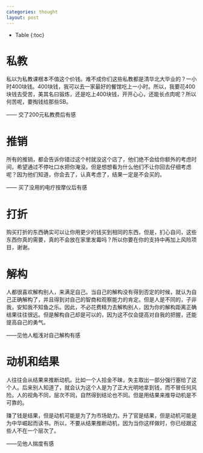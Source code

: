 ```yaml
---
categories: thought
layout: post
---
```


- Table
{:toc}
# 私教

私以为私教课根本不值这个价钱。难不成你们这些私教都是清华北大毕业的？一小时400块钱。400块钱，我可以去一家最好的餐馆吃上一小时。所以，我要花400块钱去受苦，美其名曰锻炼，还是吃上400块钱，开开心心，还能长点肉呢？所以何苦呢，要掏钱给那些SB。



—— 交了200元私教费后有感

# 推销

所有的推销，都会告诉你错过这个村就没这个店了，他们绝不会给你额外的考虑时间，希望通过不停吐口水把你淹没。但是想想看为什么他们不让你回去仔细考虑呢？因为他们知道，你会去了，认真考虑了，结果一定是不会买的。



—— 买了没用的电疗按摩仪后有感

# 打折

购买打折的东西确实可以让你用更少的钱买到相同的东西，但是，扪心自问，这些东西你真的需要，真的不会放在家里发霉吗？所以你要在你的支持中再加上风险项目，谢谢。



# 解构

人都很喜欢解构别人，来满足自己。当自己的解构没有得到否定的时候，就认为自己正确解构了，并且得到对自己的智商和观察能力的肯定。但是人是不同的，子非我，安知我不知鱼之乐。因此，不必花费精力去解构别人，因为你的解构距离正确结果往往很远。但是解构自己却是可以的，因为这不仅会提高对自我的把握，还能提高自己的勇气。



——见他人粗浅对自己解构有感

# 动机和结果

人往往会从结果来推断动机。比如一个人拾金不昧，失主取出一部分强行塞给了这个人。后来别人知道了，就会认为这个人是为了正大光明地拿到钱，而不冒任何风险。人的视角不同，层次不同，自然得到结论也不同。但是用结果来推导动机是不可靠的。

赚了钱是结果，但是动机可能是为了为市场助力。升了官是结果，但是动机可能是为中华崛起而读书。所以，不要从结果推断动机，因为当你这样做时，你已经跟这些人不在一个层次了。

——见他人揣度有感